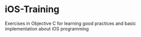 # iOS-Training
Exercises in Objective C for learning good practices and basic implementation about iOS programming
